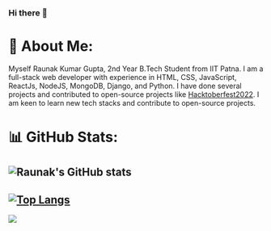 ### Hi there 👋

# 💫 About Me:
Myself Raunak Kumar Gupta, 2nd Year B.Tech Student from IIT Patna. I am a full-stack web developer with experience in HTML, CSS, JavaScript, ReactJs, NodeJS, MongoDB, Django, and Python. I have done several projects and contributed to open-source projects like [Hacktoberfest2022](https://hacktoberfest.com/). I am keen to learn new tech stacks and contribute to open-source projects.

# 📊 GitHub Stats:

![Raunak's GitHub stats](https://github-readme-stats.vercel.app/api?username=raunak-dev-edu&show_icons=true&theme=radical)
--
[![Top Langs](https://github-readme-stats.vercel.app/api/top-langs/?username=raunak-dev-edu&layout=compact&theme=radical)](https://github.com/raunak-dev-edu/github-readme-stats)
--
[![](https://visitcount.itsvg.in/api?id=raunak-dev-edu&label=Profile%20Views&color=0&icon=1&pretty=true)](https://visitcount.itsvg.in)
